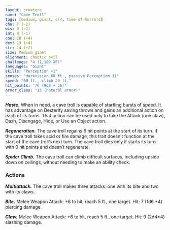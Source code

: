 ```yaml
---
layout: creature
name: "Cave Troll"
tags: [medium, giant, cr4, tome-of-horrors]
cha: 7 (-2)
wis: 9 (-1)
int: 8 (-1)
con: 18 (+4)
dex: 19 (+4)
str: 14 (+2)
size: Medium giant
alignment: chaotic evil
challenge: "4 (1,100 XP)"
languages: "Giant"
skills: "Perception +1"
senses: "darkvision 60 ft., passive Perception 11"
speed: "60 ft., climb 20 ft."
hit_points: "76 (9d8 + 36)"
armor_class: "15 (natural armor)"
---
```


***Haste.*** When in need, a cave troll is capable of startling bursts of speed.
It has advantage on Dexterity saving throws and gains an additional action
on each of its turns. That action can be used only to take the Attack (one
claw), Dash, Disengage, Hide, or Use an Object action.

***Regeneration.*** The cave troll regains 6 hit points at the start of its turn.
If the cave troll takes acid or fire damage, this trait doesn’t function at the
start of the cave troll’s next turn. The cave troll dies only if starts its turn
with 0 hit points and doesn’t regenerate.

***Spider Climb.*** The cave troll can climb difficult surfaces, including
upside down on ceilings, without needing to make an ability check.

### Actions

***Multiattack.*** The cave troll makes three attacks: one with its bite and
two with its claws.

***Bite.*** Melee Weapon Attack: +6 to hit, reach 5 ft., one target. Hit: 7 (1d6 +4) piercing damage.

***Claw.*** Melee Weapon Attack: +6 to hit, reach 5 ft., one target. Hit: 9
(2d4+4) slashing damage.
